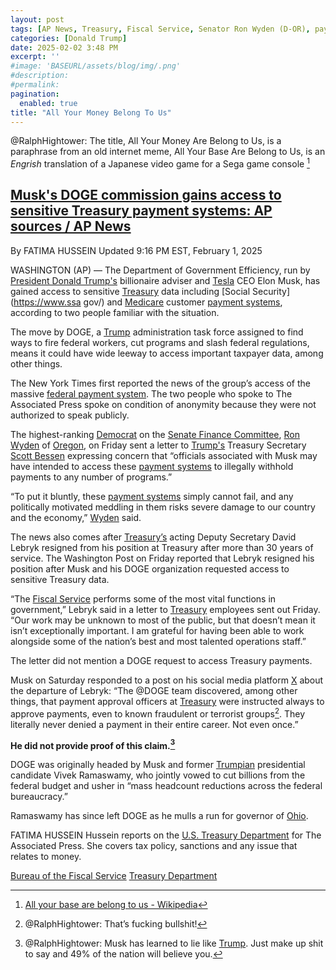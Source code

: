 ```yaml
---
layout: post
tags: [AP News, Treasury, Fiscal Service, Senator Ron Wyden (D-OR), payment system, Social Security Administration (SSA), Centers for Medicare Medicaid (CMS), Department of Government Efficiency (DOGE), politics]
categories: [Donald Trump]
date: 2025-02-02 3:48 PM
excerpt: ''
#image: 'BASEURL/assets/blog/img/.png'
#description:
#permalink:
pagination: 
  enabled: true
title: "All Your Money Belong To Us"
---
```



@RalphHightower: The title,  All Your Money Are Belong to Us, is a paraphrase from an old internet meme, All Your Base Are Belong to Us, is an *Engrish* translation of a Japanese video game for a Sega game console [^1]

[^1]: [All your base are belong to us - Wikipedia](https://en.wikipedia.org/wiki/All_your_base_are_belong_to_us)


## [Musk's DOGE commission gains access to sensitive Treasury payment systems: AP sources / AP News](https://apnews.com/article/donald-trump-elon-musk-doge-treasury-5e26cc80fcb766981cea56afd57ae759)

By FATIMA HUSSEIN
Updated 9:16 PM EST, February 1, 2025

WASHINGTON (AP) — The Department of Government Efficiency, run by [President Donald Trump's](https://www.whitehouse.gov/) billionaire adviser and [Tesla](https://www.tesla.com/) CEO Elon Musk, has gained access to sensitive [Treasury](https://www.treasury.gov/) data including [Social Security](https://www.ssa gov/) and [Medicare](https://www.cms.gov/) customer [payment systems](https://fiscal.treasury.gov/), according to two people familiar with the situation.

The move by DOGE, a [Trump](https://www.whitehouse.gov/) administration task force assigned to find ways to fire federal workers, cut programs and slash federal regulations, means it could have wide leeway to access important taxpayer data, among other things.

The New York Times first reported the news of the group’s access of the massive [federal payment system](https://fiscal.treasury.gov/). The two people who spoke to The Associated Press spoke on condition of anonymity because they were not authorized to speak publicly.

The highest-ranking [Democrat](https://www.democrats.org/) on the [Senate Finance Committee](https://www.finance.senate.gov/), [Ron Wyden](https://www.wyden.senate.gov/) of [Oregon](https://www.oregon.gov/), on Friday sent a letter to [Trump's](https://www.whitehouse.gov/) Treasury Secretary [Scott Bessen](thttps://home.treasury.gov/about/general-information/officials/scott-bessent) expressing concern that “officials associated with Musk may have intended to access these [payment systems](http://www.fiscal.treasury.gov/) to illegally withhold payments to any number of programs.”

“To put it bluntly, these [payment systems](http://www.fiscal.treasury.gov/) simply cannot fail, and any politically motivated meddling in them risks severe damage to our country and the economy,” [Wyden](https://www.wyden.senate.gov/) said.

The news also comes after [Treasury’s](https://www.tresuary.gov/) acting Deputy Secretary David Lebryk resigned from his position at Treasury after more than 30 years of service. The Washington Post on Friday reported that Lebryk resigned his position after Musk and his DOGE organization requested access to sensitive Treasury data.


“The [Fiscal Service](http://www.fiscal.treasury.gov/) performs some of the most vital functions in government,” Lebryk said in a letter to [Treasury](https://www.tresuary.gov/) employees sent out Friday. “Our work may be unknown to most of the public, but that doesn’t mean it isn’t exceptionally important. I am grateful for having been able to work alongside some of the nation’s best and most talented operations staff.”

The letter did not mention a DOGE request to access Treasury payments.

Musk on Saturday responded to a post on his social media platform [X](https://x.com/) about the departure of Lebryk: “The @DOGE team discovered, among other things, that payment approval officers at [Treasury](https://www.tresuary.gov/) were instructed always to approve payments, even to known fraudulent or terrorist groups[^91]. They literally never denied a payment in their entire career. Not even once.”

**He did not provide proof of this claim.[^92]**

[^91]: @RalphHightower: That’s fucking bullshit! 
[^92]: @RalphHightower: Musk has learned to lie like [Trump](https://www.whitehouse.gov/). Just make up shit to say and 49% of the nation will believe you.

DOGE was originally headed by Musk and former [Trumpian](https://www.gop.com/) presidential candidate Vivek Ramaswamy, who jointly vowed to cut billions from the federal budget and usher in “mass headcount reductions across the federal bureaucracy.”

Ramaswamy has since left DOGE as he mulls a run for governor of [Ohio](https://www.ohio.gov/).

FATIMA HUSSEIN
Hussein reports on the [U.S. Treasury Department](https://www.treasury.gov/) for The Associated Press. She covers tax policy, sanctions and any issue that relates to money.

[Bureau of the Fiscal Service](http://www.fiscal.treasury.gov/)
[Treasury Department](https://www.tresuary.gov/)




